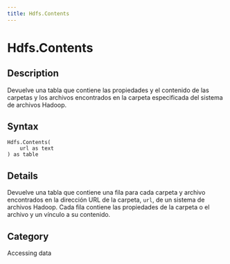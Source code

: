 ```yaml
---
title: Hdfs.Contents
---
```


# Hdfs.Contents


## Description

Devuelve una tabla que contiene las propiedades y el contenido de las carpetas y los archivos encontrados en la carpeta especificada del sistema de archivos Hadoop.


## Syntax

```powerquery
Hdfs.Contents(
    url as text
) as table
```


## Details

Devuelve una tabla que contiene una fila para cada carpeta y archivo encontrados en la dirección URL de la carpeta, <code>url</code>, de un sistema de archivos Hadoop. Cada fila contiene las propiedades de la carpeta o el archivo y un vínculo a su contenido.



## Category
Accessing data
